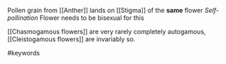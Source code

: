 Pollen grain from [[Anther]] lands on [[Stigma]] of the **same** flower
*Self-pollination*
Flower needs to be bisexual for this

[[Chasmogamous flowers]] are very rarely completely autogamous, [[Cleistogamous flowers]] are invariably so.

#keywords